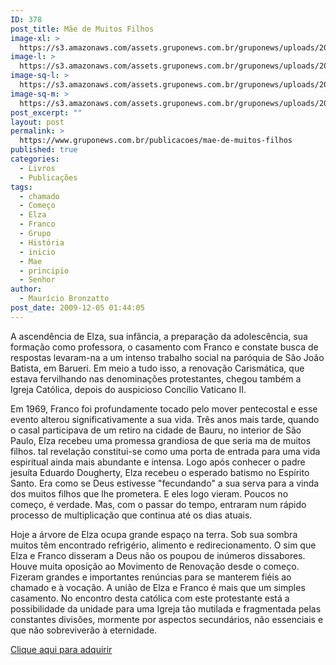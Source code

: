 ```yaml
---
ID: 378
post_title: Mãe de Muitos Filhos
image-xl: >
  https://s3.amazonaws.com/assets.gruponews.com.br/gruponews/uploads/2009/12/livro_capa_mae_filhos-960x1080.jpg
image-l: >
  https://s3.amazonaws.com/assets.gruponews.com.br/gruponews/uploads/2009/12/livro_capa_mae_filhos-960x720.jpg
image-sq-l: >
  https://s3.amazonaws.com/assets.gruponews.com.br/gruponews/uploads/2009/12/livro_capa_mae_filhos-960x1280.jpg
image-sq-m: >
  https://s3.amazonaws.com/assets.gruponews.com.br/gruponews/uploads/2009/12/livro_capa_mae_filhos-720x720.jpg
post_excerpt: ""
layout: post
permalink: >
  https://www.gruponews.com.br/publicacoes/mae-de-muitos-filhos
published: true
categories:
  - Livros
  - Publicações
tags:
  - chamado
  - Começo
  - Elza
  - Franco
  - Grupo
  - História
  - inicio
  - Mae
  - principio
  - Senhor
author:
  - Maurício Bronzatto
post_date: 2009-12-05 01:44:05
---
```

A ascendência de Elza, sua infância, a preparação da adolescência, sua formação como professora, o casamento com Franco e constate busca de respostas levaram-na a um intenso trabalho social na paróquia de São João Batista, em Barueri. Em meio a tudo isso, a renovação Carismática, que estava fervilhando nas denominações protestantes, chegou também a Igreja Católica, depois do auspicioso Concílio Vaticano II.

Em 1969, Franco foi profundamente tocado pelo mover pentecostal e esse evento alterou significativamente a sua vida. Três anos mais tarde, quando o casal participava de um retiro na cidade de Bauru, no interior de São Paulo, Elza recebeu uma promessa grandiosa de que seria ma de muitos filhos. tal revelação constitui-se como uma porta de entrada para uma vida espiritual ainda mais abundante e intensa. Logo após conhecer o padre jesuíta Eduardo Dougherty, Elza recebeu o esperado batismo no Espírito Santo. Era como se Deus estivesse "fecundando" a sua serva para a vinda dos muitos filhos que lhe prometera. E eles logo vieram. Poucos no começo, é verdade. Mas, com o passar do tempo, entraram num rápido processo de multiplicação que continua até os dias atuais.

Hoje a árvore de Elza ocupa grande espaço na terra. Sob sua sombra muitos têm encontrado refrigério, alimento e redirecionamento. O sim que Elza e Franco disseram a Deus não os poupou de inúmeros dissabores. Houve muita oposição ao Movimento de Renovação desde o começo. Fizeram grandes e importantes renúncias para se manterem fiéis ao chamado e à vocação. A união de Elza e Franco é mais que um simples casamento. No encontro desta católica com este protestante está a possibilidade da unidade para uma Igreja tão mutilada e fragmentada pelas constantes divisões, mormente por aspectos secundários, não essenciais e que não sobreviverão à eternidade.

<a href="#">Clique aqui para adquirir</a>